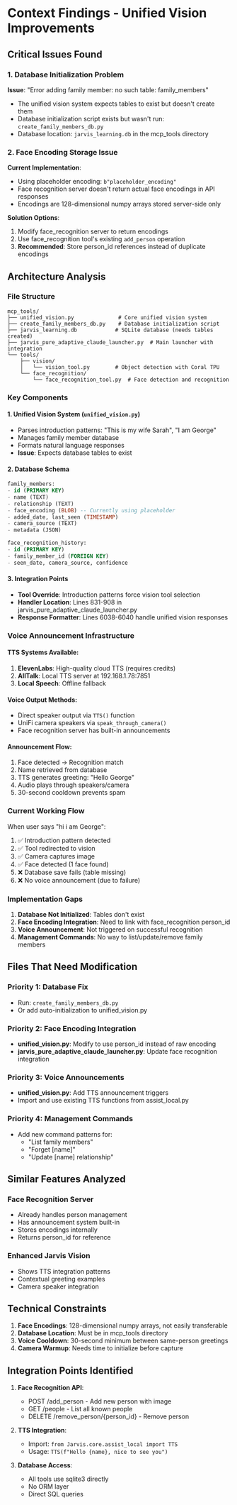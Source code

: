 # Context Findings - Unified Vision Improvements

## Critical Issues Found

### 1. Database Initialization Problem
**Issue**: "Error adding family member: no such table: family_members"
- The unified vision system expects tables to exist but doesn't create them
- Database initialization script exists but wasn't run: `create_family_members_db.py`
- Database location: `jarvis_learning.db` in the mcp_tools directory

### 2. Face Encoding Storage Issue
**Current Implementation**:
- Using placeholder encoding: `b"placeholder_encoding"`
- Face recognition server doesn't return actual face encodings in API responses
- Encodings are 128-dimensional numpy arrays stored server-side only

**Solution Options**:
1. Modify face_recognition server to return encodings
2. Use face_recognition tool's existing `add_person` operation
3. **Recommended**: Store person_id references instead of duplicate encodings

## Architecture Analysis

### File Structure
```
mcp_tools/
├── unified_vision.py              # Core unified vision system
├── create_family_members_db.py    # Database initialization script
├── jarvis_learning.db            # SQLite database (needs tables created)
├── jarvis_pure_adaptive_claude_launcher.py  # Main launcher with integration
└── tools/
    ├── vision/
    │   └── vision_tool.py        # Object detection with Coral TPU
    └── face_recognition/
        └── face_recognition_tool.py  # Face detection and recognition
```

### Key Components

#### 1. Unified Vision System (`unified_vision.py`)
- Parses introduction patterns: "This is my wife Sarah", "I am George"
- Manages family member database
- Formats natural language responses
- **Issue**: Expects database tables to exist

#### 2. Database Schema
```sql
family_members:
- id (PRIMARY KEY)
- name (TEXT)
- relationship (TEXT)
- face_encoding (BLOB) -- Currently using placeholder
- added_date, last_seen (TIMESTAMP)
- camera_source (TEXT)
- metadata (JSON)

face_recognition_history:
- id (PRIMARY KEY)  
- family_member_id (FOREIGN KEY)
- seen_date, camera_source, confidence
```

#### 3. Integration Points
- **Tool Override**: Introduction patterns force vision tool selection
- **Handler Location**: Lines 831-908 in jarvis_pure_adaptive_claude_launcher.py
- **Response Formatter**: Lines 6038-6040 handle unified vision responses

### Voice Announcement Infrastructure

#### TTS Systems Available:
1. **ElevenLabs**: High-quality cloud TTS (requires credits)
2. **AllTalk**: Local TTS server at 192.168.1.78:7851
3. **Local Speech**: Offline fallback

#### Voice Output Methods:
- Direct speaker output via `TTS()` function
- UniFi camera speakers via `speak_through_camera()`
- Face recognition server has built-in announcements

#### Announcement Flow:
1. Face detected → Recognition match
2. Name retrieved from database
3. TTS generates greeting: "Hello George"
4. Audio plays through speakers/camera
5. 30-second cooldown prevents spam

### Current Working Flow

When user says "hi i am George":
1. ✅ Introduction pattern detected
2. ✅ Tool redirected to vision
3. ✅ Camera captures image
4. ✅ Face detected (1 face found)
5. ❌ Database save fails (table missing)
6. ❌ No voice announcement (due to failure)

### Implementation Gaps

1. **Database Not Initialized**: Tables don't exist
2. **Face Encoding Integration**: Need to link with face_recognition person_id
3. **Voice Announcement**: Not triggered on successful recognition
4. **Management Commands**: No way to list/update/remove family members

## Files That Need Modification

### Priority 1: Database Fix
- Run: `create_family_members_db.py`
- Or add auto-initialization to unified_vision.py

### Priority 2: Face Encoding Integration
- **unified_vision.py**: Modify to use person_id instead of raw encoding
- **jarvis_pure_adaptive_claude_launcher.py**: Update face recognition integration

### Priority 3: Voice Announcements
- **unified_vision.py**: Add TTS announcement triggers
- Import and use existing TTS functions from assist_local.py

### Priority 4: Management Commands
- Add new command patterns for:
  - "List family members"
  - "Forget [name]"
  - "Update [name] relationship"

## Similar Features Analyzed

### Face Recognition Server
- Already handles person management
- Has announcement system built-in
- Stores encodings internally
- Returns person_id for reference

### Enhanced Jarvis Vision
- Shows TTS integration patterns
- Contextual greeting examples
- Camera speaker integration

## Technical Constraints

1. **Face Encodings**: 128-dimensional numpy arrays, not easily transferable
2. **Database Location**: Must be in mcp_tools directory
3. **Voice Cooldown**: 30-second minimum between same-person greetings
4. **Camera Warmup**: Needs time to initialize before capture

## Integration Points Identified

1. **Face Recognition API**:
   - POST /add_person - Add new person with image
   - GET /people - List all known people
   - DELETE /remove_person/{person_id} - Remove person

2. **TTS Integration**:
   - Import: `from Jarvis.core.assist_local import TTS`
   - Usage: `TTS(f"Hello {name}, nice to see you")`

3. **Database Access**:
   - All tools use sqlite3 directly
   - No ORM layer
   - Direct SQL queries